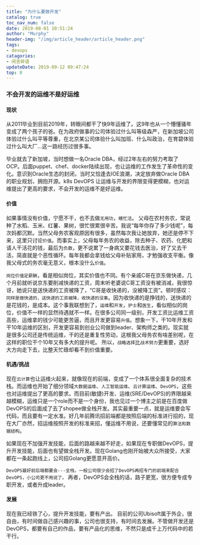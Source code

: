 ```yaml
---
title: "为什么要做开发"
catalog: true
toc_nav_num: false
date: 2019-08-01 10:51:24
author: "Murphy"
header-img: "/img/article_header/article_header.png"
tags:
- devops
catagories:
- 闲言碎语
updateDate: 2019-09-12 09:47:24
top: 0
---
```

### 不会开发的运维不是好运维
#### 现状
从2011毕业到目前2019年，转眼间都干了快9年运维了。这9年也从一个懵懂骚年变成了两个孩子的爸。在为政府做事的公司体验过什么叫等级森严，在新加坡公司体验过什么叫平等尊重，在北京某公司体验什么叫加班、什么叫政治，在育碧体验过什么叫大厂...这一路经历过很多事。


毕业就去了新加坡，当时想做一名Oracle DBA，经过2年左右的努力考取了OCP。后面puppet、chef、docker陆续出现，也让运维的工作发生了革命性的变化。意识到Oracle生态的封闭，当时又恰逢去IOE浪潮，决定放弃做Oracle DBA的职业规划，拥抱开源。k8s DevOPS 让运维与开发的界限变得更模糊，也对运维提出了更高的要求，不会开发的运维不是好运维。

#### 价值
如果事情没有价值，宁愿不干，也不去做`无用功`，`瞎忙活`。
父母在农村务农，常说种了水稻、玉米、红薯、果树，很忙很累很辛苦。我说“每年你存了多少钱呢”，每次妈都沉默。当然父母务农客观原因有很多，虽然每次我让她放弃，她还是停不下来，这里只讨论`价值`。而事实上，父母每年务农的收益，除去种子、农药、化肥和请人干活花的钱，最后为`负数`，更不说累了一身病又要花钱去医治，好了又去干活，简直就是个恶性循环。每年我都会拿钱给父母补贴家用，才勉强收支平衡。像我父母式的务农毫无意义，根本没什么`价值`。


`岗位价值定薪酬`，看是相似岗位，其实价值也不同。有个亲戚C哥在京东做快递，几个月前就听说京东要削减快递的工资，周末听老婆说C哥工资没有被消减，我很惊讶，她说只是送快递的工资被降了，“C哥是收快递的，没被降工资”。顿时感叹：`同样是做快递的，送快递的工资被降，收快递的没事`。因为收快递的是挣钱的，送快递的是花钱的，是成本。这个事我联想到了，`运维`和`开发`，`护士`和`医生`，看似相似的岗位，价值不一样的显然待遇就不一样。在很多公司同一级别，开发工资比运维工资高些，运维拿的钱少可能更苦逼，而且开发更容易`升值`。想象一下，干10年开发和干10年运维的区别，开发更容易到创业公司做到leader、架构师之类的。现实就是很多公司还是传统运维，干的还是重复性劳动，这根我父母务农有啥差别呢，在这样的职位干个10年又有多大的提升呢。
所以，`战略选择`比`战术努力`更重要，选好大方向走下去，比整天忙碌却看不到价值重要。

#### 机遇/挑战
现在`云计算`也让运维火起来，就像现在的前端，变成了一个体系很全面复杂的技术栈。而运维也开始了细分领域`大数据运维`、`人工智能运维`、`云计算运维`、`DevOPS`，这些也对运维提出了更高的要求。而目前(敏捷)开发、运维(SRE/DevOPS)的界限越来越模糊，运维只是一个role而不是一个身份，我也见过一个博主之前是在百度做DevOPS的后面成了去了shopee做全栈开发。其实最重要一点，就是运维要会写代码，而且要有一定水准。好几年前腾讯招前端都是按照后端的标准进行招的，现在大厂亦然，招运维按照开发的标准来招，懂运维不用说，还要懂常见的`算法和数据结构`。


如果现在不加强开发技能，后面的路越来越不好走，如果现在专职做DevOPS，提升开发技能，后面也有望做全栈开发。现在Golang也刚开始被大众所接受，大家都在一条起跑线上，公司招Golang更愿意开高价。


`DevOPS最好前后端都要会---全栈，一般公司很少会招了DevOPS再招专门的前端来配合DevOPS，小公司更不用说了。` 再者，DevOPS会全栈的话，路子更宽，很方便专成专职开发，或者升成leader。

#### 发展
现在我已经铁了心，提升开发技能，要有产出。
目前的公司Ubisoft属于外企，很自由，有时间做自己感兴趣的事，公司也很支持，有时间去发展。不管做开发还是DevOPS，都要有自己的作品，要有产品化的思维，不然只是成千上万代码中的若干行。
